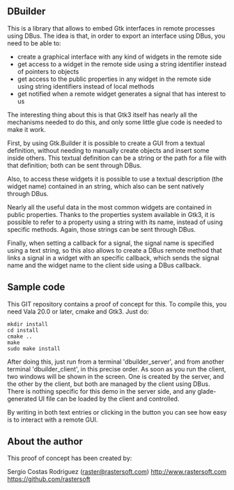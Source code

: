 ## DBuilder ##

This is a library that allows to embed Gtk interfaces in remote processes using
DBus. The idea is that, in order to export an interface using DBus, you need to
be able to:

  * create a graphical interface with any kind of widgets in the remote side
  * get access to a widget in the remote side using a string identifier instead of pointers to objects
  * get access to the public properties in any widget in the remote side using string identifiers instead of local methods
  * get notified when a remote widget generates a signal that has interest to us

The interesting thing about this is that Gtk3 itself has nearly all the mechanisms needed
to do this, and only some little glue code is needed to make it work.

First, by using Gtk.Builder it is possible to create a GUI from a textual definition,
without needing to manually create objects and insert some inside others. This textual
definition can be a string or the path for a file with that definition; both can be
sent through DBus.

Also, to access these widgets it is possible to use a textual description (the widget
name) contained in an string, which also can be sent natively through DBus.

Nearly all the useful data in the most common widgets are contained in public
properties. Thanks to the properties system available in Gtk3, it is possible to
refer to a property using a string with its name, instead of using specific
methods. Again, those strings can be sent through DBus.

Finally, when setting a callback for a signal, the signal name is specified using
a text string, so this also allows to create a DBus remote method that links a signal
in a widget with an specific callback, which sends the signal name and the widget name
to the client side using a DBus callback.


## Sample code ##

This GIT repository contains a proof of concept for this. To compile this, you
need Vala 20.0 or later, cmake and Gtk3. Just do:

	mkdir install
	cd install
	cmake ..
	make
	sudo make install

After doing this, just run from a terminal 'dbuilder_server', and from another terminal
'dbuilder_client', in this precise order. As soon as you run the client, two windows
will be shown in the screen. One is created by the server, and the other by the client,
but both are managed by the client using DBus. There is nothing specific for this demo
in the server side, and any glade-generated UI file can be loaded by the client and
controlled.

By writing in both text entries or clicking in the button you can see how easy is
to interact with a remote GUI.


## About the author ##

This proof of concept has been created by:

Sergio Costas Rodriguez (raster@rastersoft.com)
http://www.rastersoft.com
https://github.com/rastersoft
